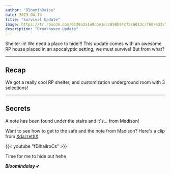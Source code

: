 ```yaml
---
author: "BloominDaisy"
date: 2023-04-14
title: "Survival Update"
image: https://tr.rbxcdn.com/6139a3a1e8cbe1ecc890b94c75c6013c/768/432/Image/Png
description: "Brookhaven Update"
---
```


Shelter in! We need a place to hide!!! This update comes with an awesome RP house placed in an apocalyptic setting, we must survive! But from what?

---
## Recap

We got a really cool RP shelter, and customization underground room with 3 selections!

---

## Secrets

A note has been found under the stairs and it's... from Madison!

Want to see how to get to the safe and the note from Madison? Here's a clip from [XdarzethX](https://www.youtube.com/@XdarzethX)

{{< youtube "fDlhailroCs" >}}

Time for me to hide out hehe

_**Bloomindaisy**_ <span class="nowrap"><span class="emojify">💕</span>
